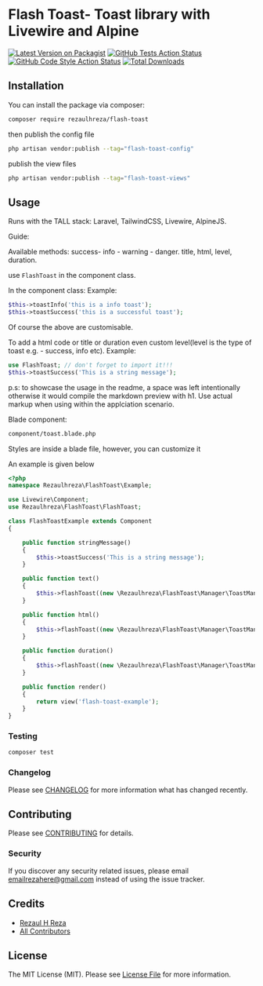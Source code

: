 # Flash Toast- Toast library with Livewire and Alpine
[![Latest Version on Packagist](https://img.shields.io/packagist/v/rezaulhreza/flash-toast.svg?style=flat-square)](https://packagist.org/packages/rezaulhreza/flash-toast)
[![GitHub Tests Action Status](https://img.shields.io/github/workflow/status/rezaulhreza/flash-toast/run-tests?label=tests)](https://github.com/rezaulhreza/flash-toast/actions?query=workflow%3Arun-tests+branch%3Amain)
[![GitHub Code Style Action Status](https://img.shields.io/github/workflow/status/rezaulhreza/flash-toast/Fix%20PHP%20code%20style%20issues?label=code%20style)](https://github.com/rezaulhreza/flash-toast/actions?query=workflow%3A"Fix+PHP+code+style+issues"+branch%3Amain)
[![Total Downloads](https://img.shields.io/packagist/dt/rezaulhreza/flash-toast.svg?style=flat-square)](https://packagist.org/packages/rezaulhreza/flash-toast)


## Installation

You can install the package via composer:

```bash
composer require rezaulhreza/flash-toast
```
then publish the config file 
```bash
php artisan vendor:publish --tag="flash-toast-config"
```
publish the view files
```bash
php artisan vendor:publish --tag="flash-toast-views"
```

## Usage
Runs with the TALL stack: Laravel, TailwindCSS, Livewire, AlpineJS.

Guide:

Available methods:
success- info - warning - danger.
title, html, level, duration.

use ```FlashToast``` in the component class.

In the component class:
Example:

```php
$this->toastInfo('this is a info toast');
$this->toastSuccess('this is a successful toast');
```

Of course the above are customisable.

To add a html code or title or duration even custom level(level is the type of toast e.g. - success, info etc).
Example:

 ```php
use FlashToast; // don't forget to import it!!!
 $this->toastSuccess('This is a string message');
 ```

p.s: to showcase the usage in the readme, a space was left intentionally otherwise it would compile the markdown preview with h1. Use actual markup when using within the applciation scenario.


Blade component:
```bash
component/toast.blade.php
```
Styles are inside a blade file, however, you can customize it


An example is given below
```php
<?php
namespace Rezaulhreza\FlashToast\Example;

use Livewire\Component;
use Rezaulhreza\FlashToast\FlashToast;

class FlashToastExample extends Component
{

    public function stringMessage()
    {
        $this->toastSuccess('This is a string message');
    }

    public function text()
    {
        $this->flashToast((new \Rezaulhreza\FlashToast\Manager\ToastManager)->text('Some text'));
    }

    public function html()
    {
        $this->flashToast((new \Rezaulhreza\FlashToast\Manager\ToastManager)->title('My title')->level('warning')->html('<h2 class="text-2xl">Sub title</h2> <b>Warning</b>'));
    }

    public function duration()
    {
        $this->flashToast((new \Rezaulhreza\FlashToast\Manager\ToastManager)->text('Showing for 200 ms')->showForMilliseconds(200));
    }

    public function render()
    {
        return view('flash-toast-example');
    }
}
```

### Testing

```bash
composer test
```

### Changelog

Please see [CHANGELOG](CHANGELOG.md) for more information what has changed recently.

## Contributing

Please see [CONTRIBUTING](CONTRIBUTING.md) for details.

### Security

If you discover any security related issues, please email emailrezahere@gmail.com instead of using the issue tracker.

## Credits

-   [Rezaul H Reza](https://github.com/rezaulhreza)
-   [All Contributors](../../contributors)

## License

The MIT License (MIT). Please see [License File](LICENSE.md) for more information.

